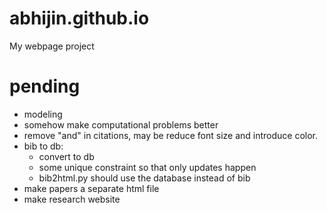 # abhijin.github.io
My webpage project

# pending
* modeling
* somehow make computational problems better
* remove "and" in citations, may be reduce font size and introduce color.
* bib to db:
    * convert to db
    * some unique constraint so that only updates happen
    * bib2html.py should use the database instead of bib
* make papers a separate html file
* make research website
